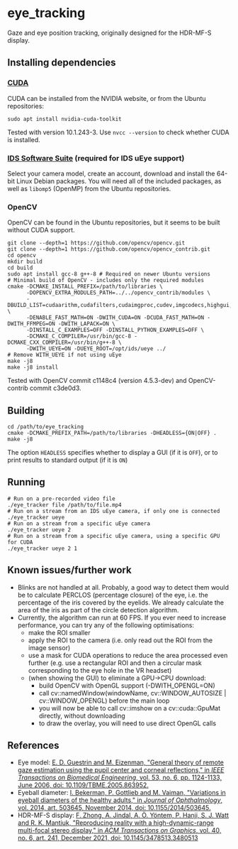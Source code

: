 # eye_tracking

Gaze and eye position tracking, originally designed for the HDR-MF-S display.

## Installing dependencies

### [CUDA](https://developer.nvidia.com/cuda-toolkit)

CUDA can be installed from the NVIDIA website, or from the Ubuntu repositories:

    sudo apt install nvidia-cuda-toolkit

Tested with version 10.1.243-3. Use `nvcc --version` to check whether CUDA is installed.

### [IDS Software Suite](https://en.ids-imaging.com/ids-software-suite.html) (required for IDS uEye support)

Select your camera model, create an account, download and install the 64-bit Linux Debian packages.
You will need all of the included packages, as well as `libomp5` (OpenMP) from the Ubuntu repositories.

### OpenCV

OpenCV can be found in the Ubuntu repositories, but it seems to be built without CUDA support.

    git clone --depth=1 https://github.com/opencv/opencv.git
    git clone --depth=1 https://github.com/opencv/opencv_contrib.git
    cd opencv
    mkdir build
    cd build
    sudo apt install gcc-8 g++-8 # Required on newer Ubuntu versions
    # Minimal build of OpenCV - includes only the required modules
    cmake -DCMAKE_INSTALL_PREFIX=/path/to/libraries \
          -DOPENCV_EXTRA_MODULES_PATH=../../opencv_contrib/modules \
          -DBUILD_LIST=cudaarithm,cudafilters,cudaimgproc,cudev,imgcodecs,highgui,video,videoio \
          -DENABLE_FAST_MATH=ON -DWITH_CUDA=ON -DCUDA_FAST_MATH=ON -DWITH_FFMPEG=ON -DWITH_LAPACK=ON \
          -DINSTALL_C_EXAMPLES=OFF -DINSTALL_PYTHON_EXAMPLES=OFF \
          -DCMAKE_C_COMPILER=/usr/bin/gcc-8 -DCMAKE_CXX_COMPILER=/usr/bin/g++-8 \
          -DWITH_UEYE=ON -DUEYE_ROOT=/opt/ids/ueye ../
    # Remove WITH_UEYE if not using uEye
    make -j8
    make -j8 install

Tested with OpenCV commit c1148c4 (version 4.5.3-dev) and OpenCV-contrib commit c3de0d3.

## Building

    cd /path/to/eye_tracking
    cmake -DCMAKE_PREFIX_PATH=/path/to/libraries -DHEADLESS={ON|OFF} .
    make -j8

The option `HEADLESS` specifies whether to display a GUI (if it is `OFF`),
or to print results to standard output (if it is `ON`)

## Running

    # Run on a pre-recorded video file
    ./eye_tracker file /path/to/file.mp4
    # Run on a stream from an IDS uEye camera, if only one is connected
    ./eye_tracker ueye
    # Run on a stream from a specific uEye camera
    ./eye_tracker ueye 2
    # Run on a stream from a specific uEye camera, using a specific GPU for CUDA
    ./eye_tracker ueye 2 1

## Known issues/further work

- Blinks are not handled at all. Probably, a good way to detect them would be to calculate PERCLOS (percentage closure) of the eye, i.e. the percentage of the iris covered by the eyelids. We already calculate the area of the iris as part of the circle detection algorithm.
- Currently, the algorithm can run at 60 FPS. If you ever need to increase performance, you can try any of the following optimisations:
    - make the ROI smaller
    - apply the ROI to the camera (i.e. only read out the ROI from the image sensor)
    - use a mask for CUDA operations to reduce the area processed even further (e.g. use a rectangular ROI and then a circular mask corresponding to the eye hole in the VR headset)
    - (when showing the GUI) to eliminate a GPU->CPU download:
        - build OpenCV with OpenGL support (-DWITH_OPENGL=ON)
        - call cv::namedWindow(windowName, cv::WINDOW_AUTOSIZE | cv::WINDOW_OPENGL) before the main loop
        - you will now be able to call cv::imshow on a cv::cuda::GpuMat directly, without downloading
        - to draw the overlay, you will need to use direct OpenGL calls

## References

- Eye model: [E. D. Guestrin and M. Eizenman, "General theory of remote gaze estimation using the pupil center and corneal reflections," in _IEEE Transactions on Biomedical Engineering_, vol. 53, no. 6, pp. 1124-1133, June 2006, doi: 10.1109/TBME.2005.863952.](https://ieeexplore.ieee.org/document/1634506)
- Eyeball diameter: [I. Bekerman, P. Gottlieb and M. Vaiman, "Variations in eyeball diameters of the healthy adults," in _Journal of Ophthalmology_, vol. 2014, art. 503645, November 2014, doi: 10.1155/2014/503645.](https://www.hindawi.com/journals/joph/2014/503645/)
- HDR-MF-S display: [F. Zhong, A. Jindal, A. Ö. Yöntem, P. Hanji, S. J. Watt and R. K. Mantiuk, "Reproducing reality with a high-dynamic-range multi-focal stereo display," in _ACM Transactions on Graphics_, vol. 40, no. 6, art. 241, December 2021, doi: 10.1145/3478513.3480513](https://www.cl.cam.ac.uk/research/rainbow/projects/hdrmfs/Reproducing_reality_HDR_MF_S_display.pdf)
